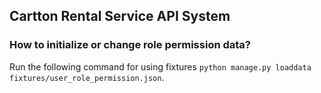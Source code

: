 ## Cartton Rental Service API System

### How to initialize or change role permission data?
Run the following command for using fixtures `python manage.py loaddata fixtures/user_role_permission.json`.
